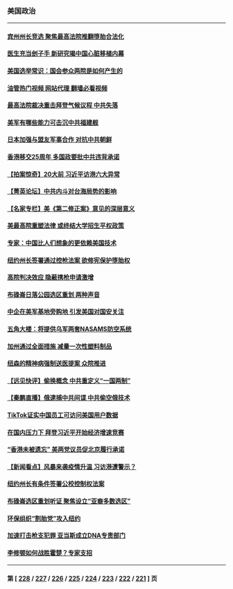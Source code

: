 ### 美国政治
---
#### [宾州州长竞选 聚焦最高法院推翻堕胎合法化](../../pages/ncid1078159/n13772716.md?07040445) 
#### [医生充当刽子手 新研究揭中国心脏移植内幕](../../pages/ncid1078159/n13772291.md?07040445) 
#### [美国选举常识：国会参众两院是如何产生的](../../pages/ncid1078159/n13771568.md?07040445) 
#### [油管热门视频 网站代理 翻墙必看视频](http://209.222.30.114:81/youtube.html?07040445)
#### [最高法院裁决重击拜登气候议程 中共失落](../../pages/ncid1078159/n13772409.md?07040445) 
#### [美军有哪些能力可击沉中共福建舰](../../pages/ncid1078159/n13768157.md?07040445) 
#### [日本加强与盟友军事合作 对抗中共朝鲜](../../pages/ncid1078159/n13772459.md?07040445) 
#### [香港移交25周年 多国政要批中共违背承诺](../../pages/ncid1078159/n13772424.md?07040445) 
#### [【拍案惊奇】20大前 习近平访港六大异常](../../pages/ncid1078159/n13772346.md?07040445) 
#### [【菁英论坛】中共内斗对台海局势的影响](../../pages/ncid1078159/n13772350.md?07040445) 
#### [【名家专栏】美《第二修正案》意见的深层意义](../../pages/ncid1078159/n13772162.md?07040445) 
#### [美最高院重塑法律 或终结大学招生平权政策](../../pages/ncid1078159/n13771805.md?07040445) 
#### [专家：中国比人们想象的更依赖美国技术](../../pages/ncid1078159/n13771906.md?07040445) 
#### [纽约州长签署通过控枪法案 欲修宪保护堕胎权](../../pages/ncid1078159/n13771947.md?07040445) 
#### [高院判决效应 隐蔽携枪申请激增](../../pages/ncid1078159/n13771953.md?07040445) 
#### [布碌崙日落公园选区重划 两种声音](../../pages/ncid1078159/n13771925.md?07040445) 
#### [中企在美军基地旁购地 引发美国对国安关注](../../pages/ncid1078159/n13771735.md?07040445) 
#### [五角大楼：将提供乌军两套NASAMS防空系统](../../pages/ncid1078159/n13771835.md?07040445) 
#### [加州通过全面措施 减量一次性塑料制品](../../pages/ncid1078159/n13771767.md?07040445) 
#### [纽森的精神病强制送医提案 众院推进](../../pages/ncid1078159/n13771741.md?07040445) 
#### [【远见快评】偷换概念 中共重定义“一国两制”](../../pages/ncid1078159/n13771721.md?07040445) 
#### [【秦鹏直播】俄逮捕中共间谍 中共偷空俄技术](../../pages/ncid1078159/n13771492.md?07040445) 
#### [TikTok证实中国员工可访问美国用户数据](../../pages/ncid1078159/n13771690.md?07040445) 
#### [在国内压力下 拜登习近平开始经济增速竞赛](../../pages/ncid1078159/n13771658.md?07040445) 
#### [“香港未被遗忘” 美两党议员促北京履行承诺](../../pages/ncid1078159/n13771578.md?07040445) 
#### [【新闻看点】风暴来袭疫情升温 习访港遭警示？](../../pages/ncid1078159/n13770878.md?07040445) 
#### [纽约州长有条件签署公校控制权法案](../../pages/ncid1078159/n13771221.md?07040445) 
#### [布碌崙选区重划听证 聚焦设立“亚裔多数选区”](../../pages/ncid1078159/n13771217.md?07040445) 
#### [环保组织“割胎党”攻入纽约](../../pages/ncid1078159/n13771219.md?07040445) 
#### [加速打击枪支犯罪 亚当斯成立DNA专责部门](../../pages/ncid1078159/n13771214.md?07040445) 
#### [李修顿如何战胜霍楚？专家支招](../../pages/ncid1078159/n13771198.md?07040445) 

---
#### 第 [ [228](./228.md?07040445) / [227](./227.md?07040445) / [226](./226.md?07040445) / [225](./225.md?07040445) / [224](./224.md?07040445) / [223](./223.md?07040445) / [222](./222.md?07040445) / [221](./221.md?07040445) ] 页
